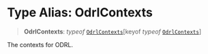 # Type Alias: OdrlContexts

> **OdrlContexts**: *typeof* [`OdrlContexts`](../variables/OdrlContexts.md)\[keyof *typeof* [`OdrlContexts`](../variables/OdrlContexts.md)\]

The contexts for ODRL.
